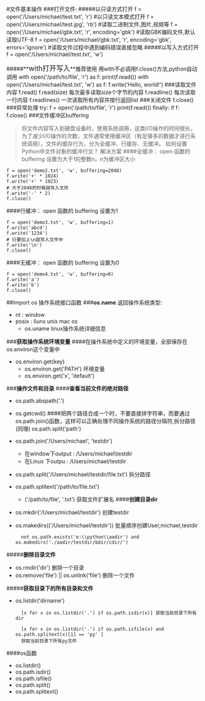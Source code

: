 #文件基本操作
###打开文件:
#####以只读方式打开
    f = open('/Users/michael/test.txt', 'r') #以只读文本模式打开
    f = open('/Users/michael/test.jpg', 'rb') #读取二进制文件,图片,视频等
    f = open('/Users/michael/gbk.txt', 'r', encoding='gbk') #读取GBK编码文件,默认读取UTF-8
    f = open('/Users/michael/gbk.txt', 'r', encoding='gbk', errors='ignore') #读取文件过程中遇到编码错误直接忽略
#####以写入方式打开
    f = open('/Users/michael/test.txt', 'w')

#####**<font size=4>with打开写入</font>**推荐使用
    用with不必调用f.close()方法,python自动调用
    with open('/path/to/file', 'r') as f:
        print(f.read())
    with open('/Users/michael/test.txt', 'w') as f:
        f.write('Hello, world!')
###读取文件内容
    f.read()
    f.read(size) 每次最多读取size个字节的内容
    f.readline() 每次读取一行内容
    f.readlines() 一次读取所有内容并按行返回list
###关闭文件
    f.close()
###异常处理
    try:
        f = open('/path/to/file', 'r')
        print(f.read())
    finally:
        if f:
        f.close()
###文件缓冲区buffering
>将文件内容写入到硬盘设备时，使用系统调用，这类I/O操作的时间很长，为了减少I/O操作的次数，文件通常使用缓冲区（有足够多的数据才进行系统调用），文件的缓存行为，分为全缓冲、行缓存、无缓冲。
如何设置Python中文件对象的缓冲行文？
解决方案
####全缓冲： open 函数的 buffering 设置为大于1的整数n，n为缓冲区大小

    f = open('demo2.txt', 'w', buffering=2048)
    f.write('+' * 1024)
    f.write('+' * 1023)
    # 大于2048的时候就写入文件
    f.write('-' * 2)
    f.close()
####行缓冲： open 函数的 buffering 设置为1

    f = open('demo3.txt', 'w', buffering=1)
    f.write('abcd')
    f.write('1234')
    # 只要加上\n就写入文件中
    f.write('\n')
    f.close()
####无缓冲： open 函数的 buffering 设置为0

    f = open('demo4.txt', 'w', buffering=0)
    f.write('a')
    f.write('b')
    f.close()





##import os 操作系统接口函数
###<strong>os.name</strong>  返回操作系统类型:
- nt : window
- posix : liunx unix mac os
    - os.uname linux操作系统详细信息

###<strong>获取操作系统环境变量</strong>
####在操作系统中定义的环境变量，全部保存在os.environ这个变量中
- os.environ.get(key)
    - os.environ.get('PATH') 环境变量
    - os.environ.get('x', 'default')

###<strong>操作文件和目录</strong>
####<strong>查看当前文件的绝对路径</strong>
- os.path.abspath('.')
- os.getcwd()
####把两个路径合成一个时，不要直接拼字符串，而要通过os.path.join()函数，这样可以正确处理不同操作系统的路径分隔符,拆分路径(同理) os.path.split('path')
-  os.path.join('/Users/michael', 'testdir')
    - 在window下output : /Users/michael\testdir
    - 在Linux 下outpu  : /Users/michael/testdir
- os.path.split('/Users/michael/testdir/file.txt')
    拆分路径
- os.path.splitext('/path/to/file.txt')
    - ('/path/to/file', '.txt')
    获取文件扩展名
####<strong>创建目录dir</strong>
- os.mkdir('/Users/michael/testdir') 创建testdir
- os.makedirs(('/Users/michael/testdir')) 批量顺序创建User,michael,testdir

        
        not os.path.exists('e:\\python\\aadir') and os.makedirs('./aadir/testdir/bdir/cdir/')

#####<strong>删除目录文件</strong>
- os.rmdir('dir')  删除一个目录
- os.remove('file') || os.unlink('file')  删除一个文件

#####<strong>获取目录下的所有目录和文件</strong>
- os.listdir('dirname')
        
        [x for x in os.listdir('.') if os.path.isdir(x)] 获取当前目录下所有dir
    
        [x for x in os.listdir('.') if os.path.isfile(x) and os.path.splitext(x)[1] == 'py' ]
        获取当前目录下所有py文件

####os函数
- os.listdir()
- os.path.isdir()
- os.path.isfile()
- os.path.split()
- os.path.splitext()
    